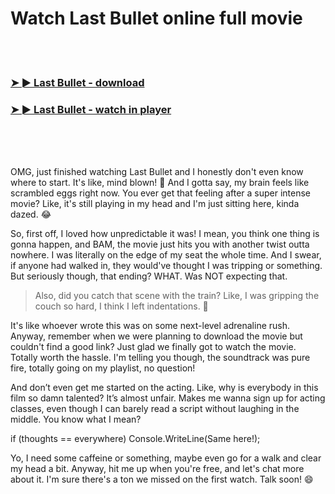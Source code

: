 <h1>Watch Last Bullet online full movie</h1>


<br><br>

<h3><a href="https://Tylers-imenalleu1984.github.io/wfokujthly/">➤ ► Last Bullet - download</a></h3> 
<h3><a href="https://Tylers-imenalleu1984.github.io/wfokujthly/">➤ ► Last Bullet - watch in player</a></h3>


<br><br><br>


OMG, just finished watching Last Bullet and I honestly don't even know where to start. It's like, mind blown! 🤯 And I gotta say, my brain feels like scrambled eggs right now. You ever get that feeling after a super intense movie? Like, it's still playing in my head and I'm just sitting here, kinda dazed. 😂

So, first off, I loved how unpredictable it was! I mean, you think one thing is gonna happen, and BAM, the movie just hits you with another twist outta nowhere. I was literally on the edge of my seat the whole time. And I swear, if anyone had walked in, they would've thought I was tripping or something. But seriously though, that ending? WHAT. Was NOT expecting that.

> Also, did you catch that scene with the train? Like, I was gripping the couch so hard, I think I left indentations. 🙈

It's like whoever wrote this was on some next-level adrenaline rush. Anyway, remember when we were planning to download the movie but couldn't find a good link? Just glad we finally got to watch the movie. Totally worth the hassle. I'm telling you though, the soundtrack was pure fire, totally going on my playlist, no question!

And don’t even get me started on the acting. Like, why is everybody in this film so damn talented? It’s almost unfair. Makes me wanna sign up for acting classes, even though I can barely read a script without laughing in the middle. You know what I mean?

if (thoughts == everywhere) Console.WriteLine(Same here!);

Yo, I need some caffeine or something, maybe even go for a walk and clear my head a bit. Anyway, hit me up when you're free, and let's chat more about it. I'm sure there's a ton we missed on the first watch. Talk soon! 😄
